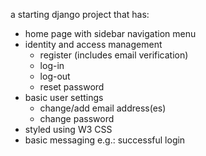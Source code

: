 a starting django project that has:
- home page with sidebar navigation menu
- identity and access management
  - register (includes email verification)
  - log-in
  - log-out
  - reset password
- basic user settings
  - change/add email address(es)
  - change password
- styled using W3 CSS
- basic messaging e.g.: successful login
